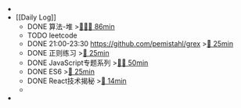 -
- [[Daily Log]]
	- DONE 算法-堆 >[🍅🍅🍅 86min](#agenda-pomo://?t=f-1686639289596-1500%2Cf-1686640795953-1500%2Cf-1686644092475-1500%2Cp-1686646938892-612)
	- TODO leetcode
	- DONE 21:00-23:30 https://github.com/pemistahl/grex >[🍅 25min](#agenda-pomo://?t=f-1686658270542-1500)
	- DONE 正则练习 >[🍅 25min](#agenda-pomo://?t=f-1686636247493-1500)
	- DONE JavaScript专题系列 >[🍅🍅 50min](#agenda-pomo://?t=f-1686648264262-1500%2Cf-1686650281995-1500)
	- DONE ES6 >[🍅 25min](#agenda-pomo://?t=f-1686655050473-1500)
	- DONE React技术揭秘 >[🍅 14min](#agenda-pomo://?t=p-1686656899611-809)
	-
-